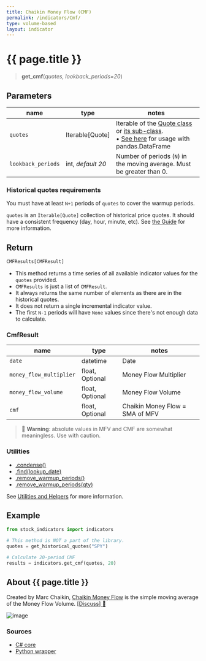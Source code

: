 ```yaml
---
title: Chaikin Money Flow (CMF)
permalink: /indicators/Cmf/
type: volume-based
layout: indicator
---
```


# {{ page.title }}

><span class="indicator-syntax">**get_cmf**(*quotes, lookback_periods=20*)</span>

## Parameters

| name | type | notes
| -- |-- |--
| `quotes` | Iterable[Quote] | Iterable of the [Quote class]({{site.baseurl}}/guide/#historical-quotes) or [its sub-class]({{site.baseurl}}/guide/#using-custom-quote-classes). <br><span class='qna-dataframe'> • [See here]({{site.baseurl}}/guide/#using-pandasdataframe) for usage with pandas.DataFrame</span>
| `lookback_periods` | int, *default 20* | Number of periods (`N`) in the moving average.  Must be greater than 0.

### Historical quotes requirements

You must have at least `N+1` periods of `quotes` to cover the warmup periods.

`quotes` is an `Iterable[Quote]` collection of historical price quotes.  It should have a consistent frequency (day, hour, minute, etc).  See [the Guide]({{site.baseurl}}/guide/#historical-quotes) for more information.

## Return

```python
CMFResults[CMFResult]
```

- This method returns a time series of all available indicator values for the `quotes` provided.
- `CMFResults` is just a list of `CMFResult`.
- It always returns the same number of elements as there are in the historical quotes.
- It does not return a single incremental indicator value.
- The first `N-1` periods will have `None` values since there's not enough data to calculate.

### CmfResult

| name | type | notes
| -- |-- |--
| `date` | datetime | Date
| `money_flow_multiplier` | float, Optional | Money Flow Multiplier
| `money_flow_volume` | float, Optional | Money Flow Volume
| `cmf` | float, Optional | Chaikin Money Flow = SMA of MFV

>&#128681; **Warning**: absolute values in MFV and CMF are somewhat meaningless.  Use with caution.

### Utilities

- [.condense()]({{site.baseurl}}/utilities#condense)
- [.find(lookup_date)]({{site.baseurl}}/utilities#find-indicator-result-by-date)
- [.remove_warmup_periods()]({{site.baseurl}}/utilities#remove-warmup-periods)
- [.remove_warmup_periods(qty)]({{site.baseurl}}/utilities#remove-warmup-periods)

See [Utilities and Helpers]({{site.baseurl}}/utilities#utilities-for-indicator-results) for more information.

## Example

```python
from stock_indicators import indicators

# This method is NOT a part of the library.
quotes = get_historical_quotes("SPY")

# Calculate 20-period CMF
results = indicators.get_cmf(quotes, 20)
```

## About {{ page.title }}

Created by Marc Chaikin, [Chaikin Money Flow](https://en.wikipedia.org/wiki/Chaikin_Analytics#Chaikin_Money_Flow) is the simple moving average of the Money Flow Volume.
[[Discuss] &#128172;]({{site.dotnet.repo}}/discussions/261 "Community discussion about this indicator")

![image]({{site.dotnet.charts}}/Cmf.png)

### Sources

- [C# core]({{site.dotnet.src}}/a-d/Cmf/Cmf.Series.cs)
- [Python wrapper]({{site.python.src}}/cmf.py)
